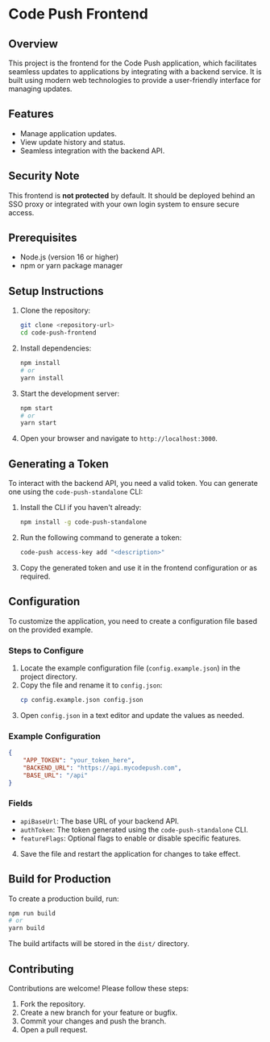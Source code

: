 # Code Push Frontend

## Overview
This project is the frontend for the Code Push application, which facilitates seamless updates to applications by integrating with a backend service. It is built using modern web technologies to provide a user-friendly interface for managing updates.

## Features
- Manage application updates.
- View update history and status.
- Seamless integration with the backend API.

## Security Note
This frontend is **not protected** by default. It should be deployed behind an SSO proxy or integrated with your own login system to ensure secure access.

## Prerequisites
- Node.js (version 16 or higher)
- npm or yarn package manager

## Setup Instructions
1. Clone the repository:
   ```bash
   git clone <repository-url>
   cd code-push-frontend
   ```

2. Install dependencies:
   ```bash
   npm install
   # or
   yarn install
   ```

3. Start the development server:
   ```bash
   npm start
   # or
   yarn start
   ```

4. Open your browser and navigate to `http://localhost:3000`.

## Generating a Token
To interact with the backend API, you need a valid token. You can generate one using the `code-push-standalone` CLI:

1. Install the CLI if you haven't already:
   ```bash
   npm install -g code-push-standalone
   ```

2. Run the following command to generate a token:
   ```bash
   code-push access-key add "<description>"
   ```

3. Copy the generated token and use it in the frontend configuration or as required.

## Configuration
To customize the application, you need to create a configuration file based on the provided example.

### Steps to Configure
1. Locate the example configuration file (`config.example.json`) in the project directory.
2. Copy the file and rename it to `config.json`:
   ```bash
   cp config.example.json config.json
   ```
3. Open `config.json` in a text editor and update the values as needed.

### Example Configuration
```json
{
    "APP_TOKEN": "your_token_here",
    "BACKEND_URL": "https://api.mycodepush.com",
    "BASE_URL": "/api"
}
```

### Fields
- `apiBaseUrl`: The base URL of your backend API.
- `authToken`: The token generated using the `code-push-standalone` CLI.
- `featureFlags`: Optional flags to enable or disable specific features.

4. Save the file and restart the application for changes to take effect.

## Build for Production
To create a production build, run:
```bash
npm run build
# or
yarn build
```

The build artifacts will be stored in the `dist/` directory.

## Contributing
Contributions are welcome! Please follow these steps:
1. Fork the repository.
2. Create a new branch for your feature or bugfix.
3. Commit your changes and push the branch.
4. Open a pull request.
